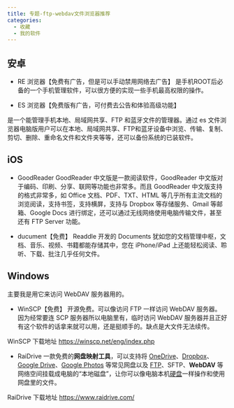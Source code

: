 ```yaml
---
title: 专题-ftp-webdav文件浏览器推荐
categories:
  - 收藏
  - 我的软件
---
```


## 安卓

* RE 浏览器【免费有广告，但是可以手动禁用网络去广告】
是手机ROOT后必备的一个手机管理软件，可以很方便的实现一些手机最高权限的操作。

* ES 浏览器【免费版有广告，可付费去公告和体验高级功能】

是一个能管理手机本地、局域网共享、FTP 和蓝牙文件的管理器。通过 es 文件浏览器电脑版用户可以在本地、局域网共享、FTP和蓝牙设备中浏览、传输、复制、剪切、删除、重命名文件和文件夹等等，还可以备份系统的已装软件。

## iOS

* GoodReader
GoodReader 中文版是一款阅读软件，GoodReader 中文版对于编码、印刷、分享、联网等功能也非常多。而且 GoodReader 中文版支持的格式非常多，如 Office 文档、PDF、TXT、HTML 等几乎所有主流文档的浏览阅读，支持书签，支持横屏，支持与 Dropbox 等存储服务、Gmail 等邮箱、Google Docs 进行绑定，还可以通过无线网络使用电脑传输文件，甚至还有 FTP Server 功能。

* ducument【免费】
Readdle 开发的 Documents 犹如您的文档管理中枢，文档、音乐、视频、书籍都能存储其中，您在 iPhone/iPad 上还能轻松阅读、聆听、下载、批注几乎任何文件。

## Windows

主要我是用它来访问 WebDAV 服务器用的。

* WinSCP【免费】
开源免费。可以像访问 FTP 一样访问 WebDAV 服务器。
因为经常要连 SCP 服务器所以电脑里有，临时访问 WebDAV 服务器并且正好有这个软件的话拿来就可以用，还是挺顺手的。缺点是大文件无法续传。

WinSCP 下载地址
<https://winscp.net/eng/index.php>

* RaiDrive
一款免费的**网盘映射工具**，可以支持将 [OneDrive](https://www.iplaysoft.com/onedrive.html)、[Dropbox](https://www.iplaysoft.com/dropbox.html)、[Google Drive](https://www.iplaysoft.com/google-drive.html)、[Google Photos](https://www.iplaysoft.com/google-photos.html) 等常见网盘以及 [FTP](https://www.iplaysoft.com/tag/ftp)、SFTP、**WebDAV** 等网络空间挂载成电脑的“本地磁盘”，让你可以像电脑本机[硬盘](https://www.iplaysoft.com/tag/%E7%A1%AC%E7%9B%98)一样操作和使用网盘里的文件。

RaiDrive 下载地址
<https://www.raidrive.com/>
